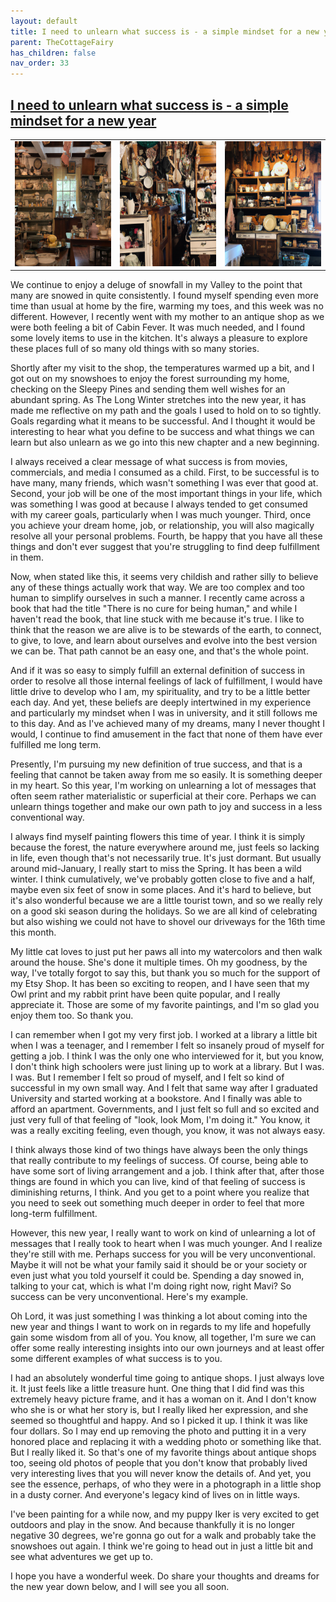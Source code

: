 ```yaml
---
layout: default
title: I need to unlearn what success is - a simple mindset for a new year
parent: TheCottageFairy
has_children: false
nav_order: 33
---
```


## [I need to unlearn what success is - a simple mindset for a new year](https://www.youtube.com/watch?v=dY1ko9n3rd8)

<div>
<table align="center">
	<tr>
		<td align="center">
			<img src="../../assets/cottage_fairy_ai_generated_photos/I_need_to_unlearn_what_success_is_-_a_simple_mindset_for_a_new_year-[dY1ko9n3rd8]/generated_00.png" height="200" width="200"/>
		</td>
		<td align="center">
			<img src="../../assets/cottage_fairy_ai_generated_photos/I_need_to_unlearn_what_success_is_-_a_simple_mindset_for_a_new_year-[dY1ko9n3rd8]/generated_01.png" height="200" width="200"/>
		</td>
		<td align="center">
			<img src="../../assets/cottage_fairy_ai_generated_photos/I_need_to_unlearn_what_success_is_-_a_simple_mindset_for_a_new_year-[dY1ko9n3rd8]/generated_02.png" height="200" width="200"/>
		</td>
	</tr>
</table>
</div>

We continue to enjoy a deluge of snowfall in my Valley to the point that many are snowed in quite consistently. I found myself spending even more time than usual at home by the fire, warming my toes, and this week was no different. However, I recently went with my mother to an antique shop as we were both feeling a bit of Cabin Fever. It was much needed, and I found some lovely items to use in the kitchen. It's always a pleasure to explore these places full of so many old things with so many stories.

Shortly after my visit to the shop, the temperatures warmed up a bit, and I got out on my snowshoes to enjoy the forest surrounding my home, checking on the Sleepy Pines and sending them well wishes for an abundant spring. As The Long Winter stretches into the new year, it has made me reflective on my path and the goals I used to hold on to so tightly. Goals regarding what it means to be successful. And I thought it would be interesting to hear what you define to be success and what things we can learn but also unlearn as we go into this new chapter and a new beginning.

I always received a clear message of what success is from movies, commercials, and media I consumed as a child. First, to be successful is to have many, many friends, which wasn't something I was ever that good at. Second, your job will be one of the most important things in your life, which was something I was good at because I always tended to get consumed with my career goals, particularly when I was much younger. Third, once you achieve your dream home, job, or relationship, you will also magically resolve all your personal problems. Fourth, be happy that you have all these things and don't ever suggest that you're struggling to find deep fulfillment in them.

Now, when stated like this, it seems very childish and rather silly to believe any of these things actually work that way. We are too complex and too human to simplify ourselves in such a manner. I recently came across a book that had the title "There is no cure for being human," and while I haven't read the book, that line stuck with me because it's true. I like to think that the reason we are alive is to be stewards of the earth, to connect, to give, to love, and learn about ourselves and evolve into the best version we can be. That path cannot be an easy one, and that's the whole point.

And if it was so easy to simply fulfill an external definition of success in order to resolve all those internal feelings of lack of fulfillment, I would have little drive to develop who I am, my spirituality, and try to be a little better each day. And yet, these beliefs are deeply intertwined in my experience and particularly my mindset when I was in university, and it still follows me to this day. And as I've achieved many of my dreams, many I never thought I would, I continue to find amusement in the fact that none of them have ever fulfilled me long term.

Presently, I'm pursuing my new definition of true success, and that is a feeling that cannot be taken away from me so easily. It is something deeper in my heart. So this year, I'm working on unlearning a lot of messages that often seem rather materialistic or superficial at their core. Perhaps we can unlearn things together and make our own path to joy and success in a less conventional way.

I always find myself painting flowers this time of year. I think it is simply because the forest, the nature everywhere around me, just feels so lacking in life, even though that's not necessarily true. It's just dormant. But usually around mid-January, I really start to miss the Spring. It has been a wild winter. I think cumulatively, we've probably gotten close to five and a half, maybe even six feet of snow in some places. And it's hard to believe, but it's also wonderful because we are a little tourist town, and so we really rely on a good ski season during the holidays. So we are all kind of celebrating but also wishing we could not have to shovel our driveways for the 16th time this month.

My little cat loves to just put her paws all into my watercolors and then walk around the house. She's done it multiple times. Oh my goodness, by the way, I've totally forgot to say this, but thank you so much for the support of my Etsy Shop. It has been so exciting to reopen, and I have seen that my Owl print and my rabbit print have been quite popular, and I really appreciate it. Those are some of my favorite paintings, and I'm so glad you enjoy them too. So thank you.

I can remember when I got my very first job. I worked at a library a little bit when I was a teenager, and I remember I felt so insanely proud of myself for getting a job. I think I was the only one who interviewed for it, but you know, I don't think high schoolers were just lining up to work at a library. But I was. I was. But I remember I felt so proud of myself, and I felt so kind of successful in my own small way. And I felt that same way after I graduated University and started working at a bookstore. And I finally was able to afford an apartment. Governments, and I just felt so full and so excited and just very full of that feeling of "look, look Mom, I'm doing it." You know, it was a really exciting feeling, even though, you know, it was not always easy.

I think always those kind of two things have always been the only things that really contribute to my feelings of success. Of course, being able to have some sort of living arrangement and a job. I think after that, after those things are found in which you can live, kind of that feeling of success is diminishing returns, I think. And you get to a point where you realize that you need to seek out something much deeper in order to feel that more long-term fulfillment.

However, this new year, I really want to work on kind of unlearning a lot of messages that I really took to heart when I was much younger. And I realize they're still with me. Perhaps success for you will be very unconventional. Maybe it will not be what your family said it should be or your society or even just what you told yourself it could be. Spending a day snowed in, talking to your cat, which is what I'm doing right now, right Mavi? So success can be very unconventional. Here's my example.

Oh Lord, it was just something I was thinking a lot about coming into the new year and things I want to work on in regards to my life and hopefully gain some wisdom from all of you. You know, all together, I'm sure we can offer some really interesting insights into our own journeys and at least offer some different examples of what success is to you.

I had an absolutely wonderful time going to antique shops. I just always love it. It just feels like a little treasure hunt. One thing that I did find was this extremely heavy picture frame, and it has a woman on it. And I don't know who she is or what her story is, but I really liked her expression, and she seemed so thoughtful and happy. And so I picked it up. I think it was like four dollars. So I may end up removing the photo and putting it in a very honored place and replacing it with a wedding photo or something like that. But I really liked it. So that's one of my favorite things about antique shops too, seeing old photos of people that you don't know that probably lived very interesting lives that you will never know the details of. And yet, you see the essence, perhaps, of who they were in a photograph in a little shop in a dusty corner. And everyone's legacy kind of lives on in little ways.

I've been painting for a while now, and my puppy Iker is very excited to get outdoors and play in the snow. And because thankfully it is no longer negative 30 degrees, we're gonna go out for a walk and probably take the snowshoes out again. I think we're going to head out in just a little bit and see what adventures we get up to.

I hope you have a wonderful week. Do share your thoughts and dreams for the new year down below, and I will see you all soon.